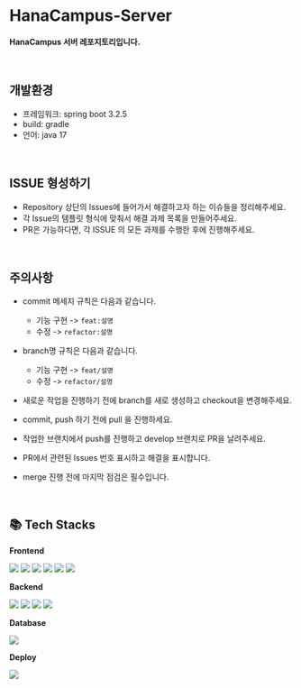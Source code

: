 # HanaCampus-Server
<b>HanaCampus 서버 레포지토리입니다. </b>

<br>

## 개발환경
- 프레임워크: spring boot 3.2.5
- build: gradle
- 언어: java 17

<br>

## ISSUE 형성하기
- Repository 상단의 Issues에 들어가서 해결하고자 하는 이슈들을 정리해주세요.
- 각 Issue의 템플릿 형식에 맞춰서 해결 과제 목록을 만들어주세요.
- PR은 가능하다면, 각 ISSUE 의 모든 과제를 수행한 후에 진행해주세요.

<br>

## 주의사항

- commit 메세지 규칙은 다음과 같습니다.
  * 기능 구현 -> `feat:설명`
  * 수정 -> `refactor:설명`
- branch명 규칙은 다음과 같습니다.
  * 기능 구현 -> `feat/설명`
  * 수정 -> `refactor/설명`

- 새로운 작업을 진행하기 전에 branch를 새로 생성하고 checkout을 변경해주세요.
- commit, push 하기 전에 pull 을 진행하세요.
- 작업한 브랜치에서 push를 진행하고 develop 브랜치로 PR을 날려주세요.
- PR에서 관련된 Issues 번호 표시하고 해결을 표시합니다.
- merge 진행 전에 마지막 점검은 필수입니다.

<br>

## 📚 Tech Stacks

<div align="left">
  <p><strong>Frontend</strong></p>
    <div>
        <img src="https://img.shields.io/badge/Jsp-e76f00?style=for-the-badge&logo=Jsp&logoColor=white"> 
        <img src="https://img.shields.io/badge/html5-E34F26?style=for-the-badge&logo=html5&logoColor=white"> 
        <img src="https://img.shields.io/badge/css-1572B6?style=for-the-badge&logo=css3&logoColor=white"> 
        <img src="https://img.shields.io/badge/javascript-F7DF1E?style=for-the-badge&logo=javascript&logoColor=black"> 
        <img src="https://img.shields.io/badge/jquery-0769AD?style=for-the-badge&logo=jquery&logoColor=white"> 
        <img src="https://img.shields.io/badge/Ajax-2c83b9?style=for-the-badge&logo=Ajax&logoColor=white"> 
    </div>
  <p><strong>Backend</strong></p>
    <div>
       <img src="https://img.shields.io/badge/Java-007396?style=flat-square&logo=java&logoColor=white">
       <img src="https://img.shields.io/badge/Spring_Boot-F2F4F9?style=flat-square&logo=spring-boot">  
       <img src="https://img.shields.io/badge/MyBatis-000000?style=for-the-badge&logo=MyBatis&logoColor=white">
       <img src="https://img.shields.io/badge/JWT-000000?style=flat-square&logo=JSON%20web%20tokens&logoColor=white">
    </div>
  <p><strong>Database</strong></p>
    <div>
       <img src="https://img.shields.io/badge/MySQL-4479A1?style=flat-square&logo=MySQL&logoColor=white"/>
    </div>
  <p><strong>Deploy</strong></p>
    <div>
        <img src="https://img.shields.io/badge/AWS-%23FF9900.svg?style=flat-square&logo=amazon-aws&logoColor=white">
    </div>
</div>
